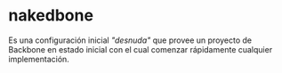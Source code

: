 # nakedbone

Es una configuración inicial *"desnuda"* que provee un proyecto de Backbone en estado inicial con el cual comenzar rápidamente cualquier implementación.
